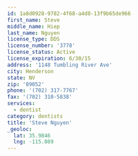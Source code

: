 ```yaml
---
id: 1a8d0928-9782-4f68-a4d8-13f9b65de966
first_name: Steve
middle_name: Hiep
last_name: Nguyen
license_type: DDS
license_number: '3778'
license_status: Active
license_expiration: 6/30/15
address: '1148 Tumbling River Ave'
city: Henderson
state: NV
zip: '89052'
phone: '(702) 317-7767'
fax: '(702) 310-5838'
services:
  - dentist
category: dentists
title: 'Steve Nguyen'
_geoloc:
  lat: 35.9846
  lng: -115.089
---
```

